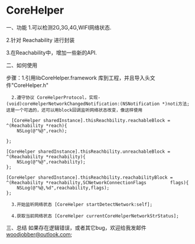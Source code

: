 # CoreHelper
一、功能
1.可以检测2G,3G,4G,WIFI网络状态.

2.针对 Reachability 进行封装

3.在Reachability中，增加一些新的API.

二、如何使用

步骤：1.引用libCoreHelper.framework 库到工程，并且导入头文件"CoreHelper.h"
      
      2.遵守协议 CoreHelperProtocol，实现- (void)coreHelperNetworkChangedNotification:(NSNotification *)noti方法;这是一个可选的，还可以用block回调监听网络状态改变，像这样使用
      
      [CoreHelper sharedInstance].thisReachbility.reachableBlock = ^(Reachability *reach){
        NSLog(@"%@",reach);
        
    };
    
    [CoreHelper sharedInstance].thisReachbility.unreachableBlock = ^(Reachability *reachability){
        NSLog(@"%@",reachability);
    };
    
    [CoreHelper sharedInstance].thisReachbility.reachabilityBlock = ^(Reachability *reachability,SCNetworkConnectionFlags         flags){
        NSLog(@"%@,%d",reachability,flags);
    };
      
      3.开始监听网络状态 [CoreHelper startDetectNetwork:self];
      
      4.获取当前网络状态 [CoreHelper currentCoreHelperNetworkStrStatus];
三、总结
   如果存在逻辑错误，或者其它bug，欢迎给我发邮件 woodjobber@outlook.com;
      
